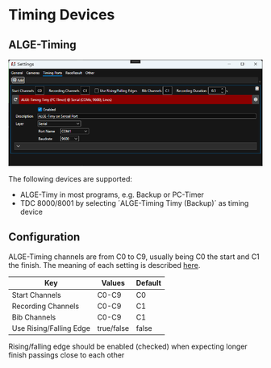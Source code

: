 ﻿# Timing Devices

## ALGE-Timing

![Overview](images/algetiming.png)

The following devices are supported:

* ALGE-Timy in most programs, e.g. Backup or PC-Timer
* TDC 8000/8001 by selecting ´ALGE-Timing Timy (Backup)´ as timing device

## Configuration

ALGE-Timing channels are from C0 to C9, usually being C0 the start and C1 the finish.
The meaning of each setting is described [here](index.md).

| Key                | Values | Default |
| -        | ----- | ------- |
| Start Channels     | C0-C9 | C0 |
| Recording Channels | C0-C9 | C1 |
| Bib Channels | C0-C9 | C1 |
| Use Rising/Falling Edge | true/false | false |

Rising/falling edge should be enabled (checked) when expecting longer finish passings close to each other



